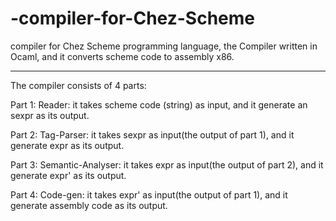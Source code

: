 # -compiler-for-Chez-Scheme
 compiler for Chez Scheme programming language, the Compiler written  in Ocaml, and it converts scheme code to assembly x86.
 *******************************************************************************************************************************
The compiler consists of 4 parts:

Part 1:
  Reader: it takes scheme code (string) as input, and it generate an sexpr as its output.

Part 2:
  Tag-Parser: it takes sexpr as input(the output of part 1), and it generate expr as its output.

Part 3:
  Semantic-Analyser: it takes expr as input(the output of part 2), and it generate expr' as its output.

Part 4:
  Code-gen: it takes expr' as input(the output of part 1), and it generate assembly code as its output.
 
